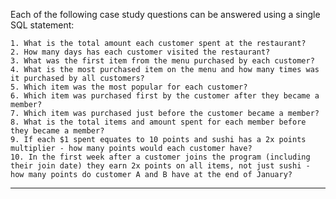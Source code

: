 

Each of the following case study questions can be answered using a single SQL statement:

    1. What is the total amount each customer spent at the restaurant?
    2. How many days has each customer visited the restaurant?
    3. What was the first item from the menu purchased by each customer?
    4. What is the most purchased item on the menu and how many times was it purchased by all customers?
    5. Which item was the most popular for each customer?
    6. Which item was purchased first by the customer after they became a member?
    7. Which item was purchased just before the customer became a member?
    8. What is the total items and amount spent for each member before they became a member?
    9. If each $1 spent equates to 10 points and sushi has a 2x points multiplier - how many points would each customer have?
    10. In the first week after a customer joins the program (including their join date) they earn 2x points on all items, not just sushi - how many points do customer A and B have at the end of January?

------------


